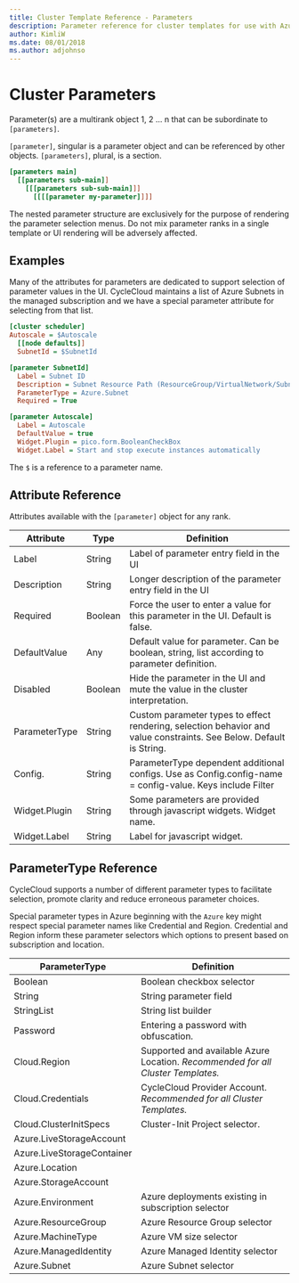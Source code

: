 ```yaml
---
title: Cluster Template Reference - Parameters
description: Parameter reference for cluster templates for use with Azure CycleCloud
author: KimliW
ms.date: 08/01/2018
ms.author: adjohnso
---
```


# Cluster Parameters

Parameter(s) are a multirank object 1, 2 ... n that can be subordinate
to `[parameters]`.

`[parameter]`, singular is a parameter object and can be referenced by other objects.
`[parameters]`, plural, is a section.  

``` ini
[parameters main]
  [[parameters sub-main]]
    [[[parameters sub-sub-main]]]
      [[[[parameter my-parameter]]]]
```

The nested parameter structure are exclusively for the purpose of rendering the
parameter selection menus. Do not mix parameter ranks in a single template or UI
rendering will be adversely affected.

## Examples

Many of the attributes for parameters are dedicated to support selection of
parameter values in the UI. CycleCloud maintains a list of Azure Subnets in the
managed subscription and we have a special parameter attribute for selecting from
that list.

``` ini
[cluster scheduler]
Autoscale = $Autoscale
  [[node defaults]]
  SubnetId = $SubnetId

[parameter SubnetId]
  Label = Subnet ID
  Description = Subnet Resource Path (ResourceGroup/VirtualNetwork/Subnet)
  ParameterType = Azure.Subnet
  Required = True

[parameter Autoscale]
  Label = Autoscale
  DefaultValue = true
  Widget.Plugin = pico.form.BooleanCheckBox
  Widget.Label = Start and stop execute instances automatically
```

The `$` is a reference to a parameter name.

## Attribute Reference

Attributes available with the `[parameter]` object for any rank.

Attribute | Type | Definition
------ | ----- | ----------
Label | String | Label of parameter entry field in the UI
Description | String | Longer description of the parameter entry field in the UI
Required | Boolean | Force the user to enter a value for this parameter in the UI. Default is false.
DefaultValue | Any | Default value for parameter. Can be boolean, string, list according to parameter definition.
Disabled | Boolean | Hide the parameter in the UI and mute the value in the cluster interpretation.
ParameterType | String | Custom parameter types to effect rendering, selection behavior and value constraints. See Below. Default is String.
Config. | String | ParameterType dependent additional configs. Use as Config.config-name = config-value. Keys include Filter
Widget.Plugin | String | Some parameters are provided through javascript widgets. Widget name.
Widget.Label | String | Label for javascript widget.

## ParameterType Reference

CycleCloud supports a number of different parameter types to facilitate selection,
promote clarity and reduce erroneous parameter choices.

Special parameter types in Azure beginning with the `Azure` key might respect special
parameter names like Credential and Region. Credential and Region inform these
parameter selectors which options to present based on subscription and location.

ParameterType | Definition
------ | ----------
Boolean | Boolean checkbox selector
String | String parameter field
StringList | String list builder
Password | Entering a password with obfuscation.
Cloud.Region | Supported and available Azure Location. *Recommended for all Cluster Templates.*
Cloud.Credentials | CycleCloud Provider Account. *Recommended for all Cluster Templates.*
Cloud.ClusterInitSpecs | Cluster-Init Project selector.
Azure.LiveStorageAccount |
Azure.LiveStorageContainer |
Azure.Location |
Azure.StorageAccount |
Azure.Environment | Azure deployments existing in subscription selector
Azure.ResourceGroup | Azure Resource Group selector
Azure.MachineType | Azure VM size selector
Azure.ManagedIdentity | Azure Managed Identity selector
Azure.Subnet | Azure Subnet selector
